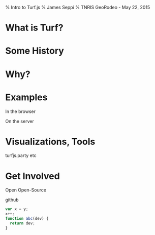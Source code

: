 % Intro to Turf.js
% James Seppi
% TNRIS GeoRodeo - May 22, 2015

# What is Turf?


# Some History


# Why?


# Examples

In the browser

On the server

# Visualizations, Tools

turfjs.party
etc

# Get Involved

Open Open-Source

github

```javascript
var x = y;
x++;
function abc(dev) {
  return dev;
}
```
